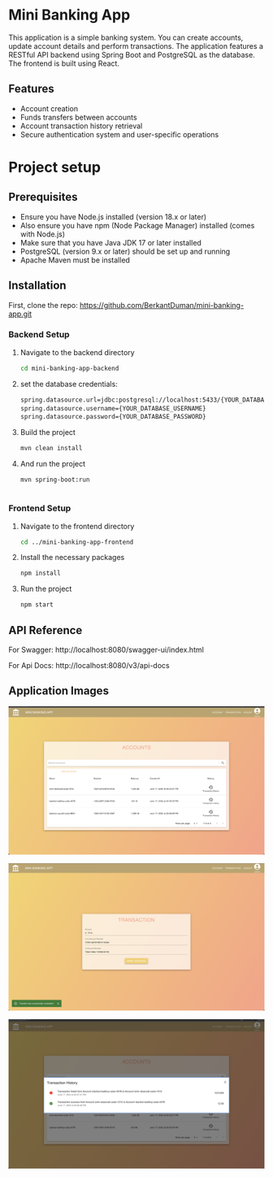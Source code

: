# Mini Banking App

This application is a simple banking system. You can create accounts, update account details and perform transactions. The application features a RESTful API backend using Spring Boot and PostgreSQL as the database. The frontend is built using React.

## Features
- Account creation
- Funds transfers between accounts
- Account transaction history retrieval
- Secure authentication system and user-specific operations

# Project setup

## Prerequisites
- Ensure you have Node.js installed (version 18.x or later)
- Also ensure you have npm (Node Package Manager) installed (comes with Node.js)
- Make sure that you have Java JDK 17 or later installed
- PostgreSQL (version 9.x or later) should be set up and running
- Apache Maven must be installed 

## Installation

First, clone the repo: https://github.com/BerkantDuman/mini-banking-app.git

### Backend Setup

1. Navigate to the backend directory

    ``` bash
    cd mini-banking-app-backend

2. set the database credentials:
    ``` bash
    spring.datasource.url=jdbc:postgresql://localhost:5433/{YOUR_DATABASE_NAME}
    spring.datasource.username={YOUR_DATABASE_USERNAME}
    spring.datasource.password={YOUR_DATABASE_PASSWORD}

3. Build the project
    ``` bash
    mvn clean install

4. And run the project
    ```
    mvn spring-boot:run


### Frontend Setup

1. Navigate to the frontend directory

    ```bash
    cd ../mini-banking-app-frontend

2. Install the necessary packages
    ```bash
    npm install

3. Run the project
    ``` bash
    npm start


## API Reference

For Swagger: http://localhost:8080/swagger-ui/index.html 

For Api Docs: http://localhost:8080/v3/api-docs



## Application Images

![image](./github/assets/Screenshot%202024-06-17%20at%2014.36.34.png)

![image](./github/assets/Screenshot%202024-06-17%20at%2014.36.59.png)

![image](./github/assets/Screenshot%202024-06-17%20at%2014.37.42.png)